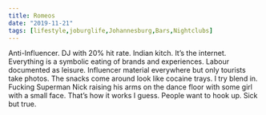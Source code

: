 ```yaml
---
title: Romeos
date: "2019-11-21"
tags: [lifestyle,joburglife,Johannesburg,Bars,Nightclubs]
---
```


Anti-Influencer. DJ with 20% hit rate. Indian kitch. It’s the internet. Everything is a symbolic eating of brands and experiences. Labour documented as leisure. Influencer material everywhere but only tourists take photos. The snacks come around look like cocaine trays. I try blend in. Fucking Superman Nick raising his arms on the dance floor with some girl with a small face. That’s how it works I guess. People want to hook up. Sick but true. 
